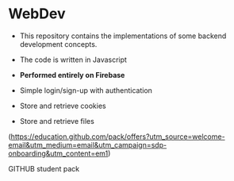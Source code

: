 # WebDev
- This repository contains the implementations of some backend development concepts.
- The code is written in Javascript

- **Performed entirely on Firebase**
- Simple login/sign-up with authentication
- Store and retrieve cookies
- Store and retrieve files 

(https://education.github.com/pack/offers?utm_source=welcome-email&utm_medium=email&utm_campaign=sdp-onboarding&utm_content=em1)

GITHUB student pack
